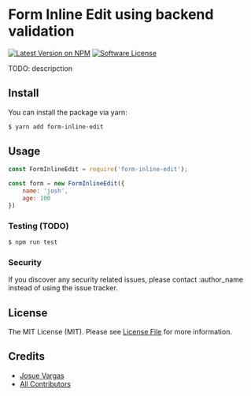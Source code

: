 # Form Inline Edit using backend validation

[![Latest Version on NPM](https://img.shields.io/npm/v/:package_name.svg?style=flat-square)](https://npmjs.com/package/:package_name)
[![Software License](https://img.shields.io/badge/license-MIT-brightgreen.svg?style=flat-square)](LICENSE.md)

TODO: descripction

## Install

You can install the package via yarn:

```bash
$ yarn add form-inline-edit
```

## Usage

```js
const FormInlineEdit = require('form-inline-edit');

const form = new FormInlineEdit({
    name: 'josh',
    age: 100
})
```

### Testing (TODO)

``` bash
$ npm run test
```

### Security

If you discover any security related issues, please contact :author_name instead of using the issue tracker.

## License

The MIT License (MIT). Please see [License File](LICENSE.md) for more information.

## Credits

- [Josue Vargas](https://github.com/josvar)
- [All Contributors](../../contributors)
